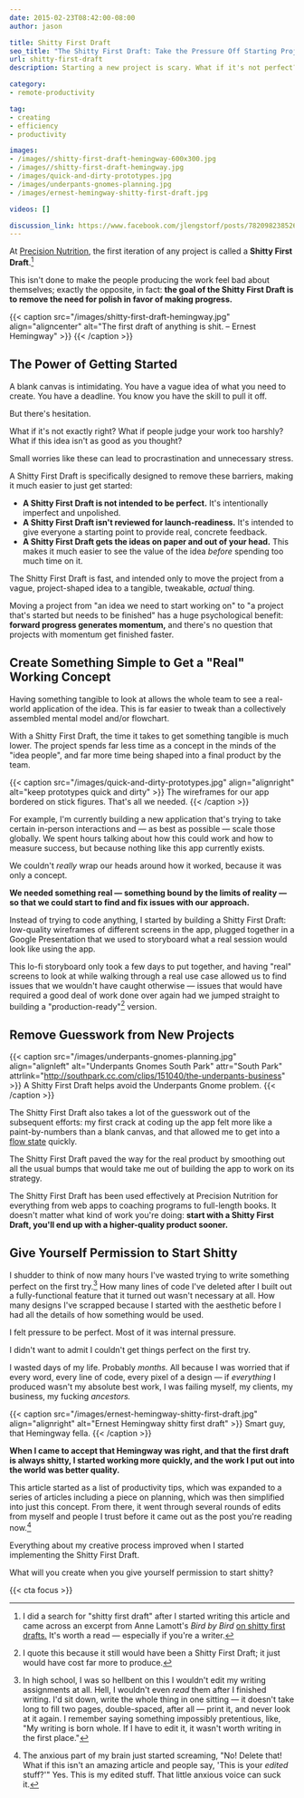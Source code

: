 ```yaml
---
date: 2015-02-23T08:42:00-08:00
author: jason

title: Shitty First Draft
seo_title: "The Shitty First Draft: Take the Pressure Off Starting Projects"
url: shitty-first-draft
description: Starting a new project is scary. What if it's not perfect? What if people judge you? Here's how to jumpstart your productivity with a Shitty First Draft.

category:
- remote-productivity

tag:
- creating
- efficiency
- productivity

images:
- /images//shitty-first-draft-hemingway-600x300.jpg
- /images//shitty-first-draft-hemingway.jpg
- /images/quick-and-dirty-prototypes.jpg
- /images/underpants-gnomes-planning.jpg
- /images/ernest-hemingway-shitty-first-draft.jpg

videos: []

discussion_link: https://www.facebook.com/jlengstorf/posts/782098238526746
---
```

At [Precision Nutrition][1], the first iteration of any project is called a **Shitty First Draft**.[^lamott]

This isn't done to make the people producing the work feel bad about themselves; exactly the opposite, in fact: **the goal of the Shitty First Draft is to remove the need for polish in favor of making progress.**

{{< caption src="/images/shitty-first-draft-hemingway.jpg"
            align="aligncenter"
            alt="The first draft of anything is shit. – Ernest Hemingway" >}}
{{< /caption >}}

## The Power of Getting Started

A blank canvas is intimidating. You have a vague idea of what you need to create. You have a deadline. You know you have the skill to pull it off.

But there's hesitation.

What if it's not exactly right? What if people judge your work too harshly? What if this idea isn't as good as you thought?

Small worries like these can lead to procrastination and unnecessary stress.

A Shitty First Draft is specifically designed to remove these barriers, making it much easier to just get started:

*   **A Shitty First Draft is not intended to be perfect.** It's intentionally imperfect and unpolished.
*   **A Shitty First Draft isn't reviewed for launch-readiness.** It's intended to give everyone a starting point to provide real, concrete feedback.
*   **A Shitty First Draft gets the ideas on paper and out of your head.** This makes it much easier to see the value of the idea *before* spending too much time on it.

The Shitty First Draft is fast, and intended only to move the project from a vague, project-shaped idea to a tangible, tweakable, *actual* thing.

Moving a project from "an idea we need to start working on" to "a project that's started but needs to be finished" has a huge psychological benefit: **forward progress generates momentum,** and there's no question that projects with momentum get finished faster.

## Create Something Simple to Get a "Real" Working Concept

Having something tangible to look at allows the whole team to see a real-world application of the idea. This is far easier to tweak than a collectively assembled mental model and/or flowchart.

With a Shitty First Draft, the time it takes to get something tangible is much lower. The project spends far less time as a concept in the minds of the "idea people", and far more time being shaped into a final product by the team.

{{< caption src="/images/quick-and-dirty-prototypes.jpg"
            align="alignright"
            alt="keep prototypes quick and dirty" >}}
  The wireframes for our app bordered on stick figures. That's all we needed.
{{< /caption >}}

For example, I'm currently building a new application that's trying to take certain in-person interactions and — as best as possible — scale those globally. We spent hours talking about how this could work and how to measure success, but because nothing like this app currently exists.

We couldn't *really* wrap our heads around how it worked, because it was only a concept.

**We needed something real — something bound by the limits of reality — so that we could start to find and fix issues with our approach.**

Instead of trying to code anything, I started by building a Shitty First Draft: low-quality wireframes of different screens in the app, plugged together in a Google Presentation that we used to storyboard what a real session would look like using the app.

This lo-fi storyboard only took a few days to put together, and having "real" screens to look at while walking through a real use case allowed us to find issues that we wouldn't have caught otherwise — issues that would have required a good deal of work done over again had we jumped straight to building a "production-ready"[^productionready] version.

## Remove Guesswork from New Projects

{{< caption src="/images/underpants-gnomes-planning.jpg"
            align="alignleft"
            alt="Underpants Gnomes South Park"
            attr="South Park"
            attrlink="http://southpark.cc.com/clips/151040/the-underpants-business" >}}
  A Shitty First Draft helps avoid the Underpants Gnome problem.
{{< /caption >}}

The Shitty First Draft also takes a lot of the guesswork out of the subsequent efforts: my first crack at coding up the app felt more like a paint-by-numbers than a blank canvas, and that allowed me to get into a [flow state][2] quickly.

The Shitty First Draft paved the way for the real product by smoothing out all the usual bumps that would take me out of building the app to work on its strategy.

The Shitty First Draft has been used effectively at Precision Nutrition for everything from web apps to coaching programs to full-length books. It doesn't matter what kind of work you're doing: **start with a Shitty First Draft, you'll end up with a higher-quality product sooner.**

## Give Yourself Permission to Start Shitty

I shudder to think of now many hours I've wasted trying to write something perfect on the first try.[^highschool] How many lines of code I've deleted after I built out a fully-functional feature that it turned out wasn't necessary at all. How many designs I've scrapped because I started with the aesthetic before I had all the details of how something would be used.

I felt pressure to be perfect. Most of it was internal pressure.

I didn't want to admit I couldn't get things perfect on the first try.

I wasted days of my life. Probably *months.* All because I was worried that if every word, every line of code, every pixel of a design — if *everything* I produced wasn't my absolute best work, I was failing myself, my clients, my business, my fucking *ancestors.*

{{< caption src="/images/ernest-hemingway-shitty-first-draft.jpg"
            align="alignright"
            alt="Ernest Hemingway shitty first draft" >}}
  Smart guy, that Hemingway fella.
{{< /caption >}}

**When I came to accept that Hemingway was right, and that the first draft is always shitty, I started working more quickly, and the work I put out into the world was better quality.**

This article started as a list of productivity tips, which was expanded to a series of articles including a piece on planning, which was then simplified into just this concept. From there, it went through several rounds of edits from myself and people I trust before it came out as the post you're reading now.[^anxiety]

Everything about my creative process improved when I started implementing the Shitty First Draft.

What will you create when you give yourself permission to start shitty?

[^lamott]:
    I did a search for "shitty first draft" after I started writing this article and came across an excerpt from Anne Lamott's *Bird by Bird* [on shitty first drafts.][3] It's worth a read — especially if you're a writer.

[^productionready]:
    I quote this because it still would have been a Shitty First Draft; it just would have cost far more to produce.

[^highschool]:
    In high school, I was so hellbent on this I wouldn't edit my writing assignments at all. Hell, I wouldn't even *read* them after I finished writing. I'd sit down, write the whole thing in one sitting — it doesn't take long to fill two pages, double-spaced, after all — print it, and never look at it again. I remember saying something impossibly pretentious, like, "My writing is born whole. If I have to edit it, it wasn't worth writing in the first place."

[^anxiety]:
    The anxious part of my brain just started screaming, "No! Delete that! What if this isn't an amazing article and people say, 'This is your *edited* stuff?'" Yes. This is my edited stuff.[^validation] That little anxious voice can suck it.

[^validation]:
    Please validate me. My sense of self-worth is bound to [my Klout score][4].

{{< cta focus >}}

 [1]: http://precisionnutrition.com/
 [2]: http://goo.gl/EY6UKJ
 [3]: https://wrd.as.uky.edu/sites/default/files/1-Shitty%20First%20Drafts.pdf
 [4]: https://klout.com/jlengstorf
